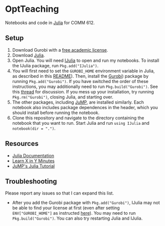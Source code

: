 # OptTeaching

Notebooks and code in [Julia](https://julialang.org/) for COMM 612.

## Setup

1. Download Gurobi with a [free academic license](https://www.gurobi.com/features/academic-named-user-license/).
2. Download [Julia](https://julialang.org/downloads/).
3. Open Julia. You will need [IJulia](https://github.com/JuliaLang/IJulia.jl) to open and run my notebooks. To install the IJulia package, run `Pkg.add("IJulia")`.
4. You will first need to set the `GUROBI_HOME` environment variable in Julia, as described in this [README](https://github.com/jump-dev/Gurobi.jl)). Then, install the [Gurobi](https://github.com/jump-dev/Gurobi.jl)) package by running `Pkg.add("Gurobi")`. If you have switched the order of these instructions, you may additionally need to run `Pkg.build("Gurobi")`. See this [thread](https://discourse.julialang.org/t/gurobi-failed-to-precompile/44606/10) for discussion. If you mess up your installation, try running `Pkg.rm("Gurobi")`, closing Julia, and starting over.
5. The other packages, including [JuMP](https://github.com/jump-dev/JuMP.jl), are installed similarly. Each notebook also includes package dependences in the header, which you should install before running the notebook.
6. Clone this repository and navigate to the directory containing the notebook that you want to run. Start Julia and run `using IJulia` and `notebook(dir = ".")`.

## Resources

* [Julia Documentation](https://docs.julialang.org/en/v1/)
* [Learn X in Y Minutes](https://learnxinyminutes.com/docs/julia/)
* [JuMP's Julia Tutorial](https://jump.dev/JuMP.jl/stable/tutorials/getting_started/getting_started_with_julia/)

## Troubleshooting

Please report any issues so that I can expand this list.

- After you add the Gurobi package with `Pkg.add("Gurobi")`, IJulia may not be able to find your license at first (even after setting `ENV["GUROBI_HOME"]` as instructed [here](https://github.com/jump-dev/Gurobi.jl)). You may need to run `Pkg.build("Gurobi")`. You can also try restarting Julia and IJulia.
